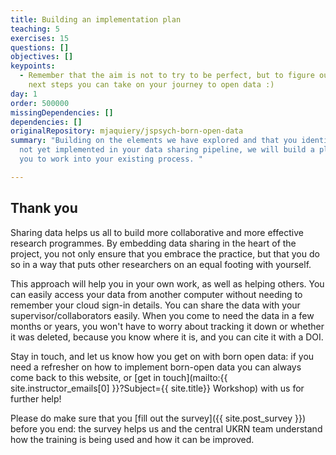 ```yaml
---
title: Building an implementation plan
teaching: 5
exercises: 15
questions: []
objectives: []
keypoints:
  - Remember that the aim is not to try to be perfect, but to figure out the
    next steps you can take on your journey to open data :)
day: 1
order: 500000
missingDependencies: []
dependencies: []
originalRepository: mjaquiery/jspsych-born-open-data
summary: "Building on the elements we have explored and that you identified were
  not yet implemented in your data sharing pipeline, we will build a plan for
  you to work into your existing process. "

---
```

## Thank you

Sharing data helps us all to build more collaborative and more effective research programmes.
By embedding data sharing in the heart of the project, you not only ensure that you embrace the practice, but that you do so in a way that puts other researchers on an equal footing with yourself.

This approach will help you in your own work, as well as helping others.
You can easily access your data from another computer without needing to remember your cloud sign-in details.
You can share the data with your supervisor/collaborators easily.
When you come to need the data in a few months or years, you won't have to worry about tracking it down or whether it was deleted, because you know where it is, and you can cite it with a DOI.

Stay in touch, and let us know how you get on with born open data: if you need a refresher on how to implement born-open data you can always come back to this website, or [get in touch](mailto:{{ site.instructor_emails[0] }}?Subject={{ site.title}} Workshop) with us for further help!

Please do make sure that you [fill out the survey]({{ site.post_survey }}) before you end: the survey helps us and the central UKRN team understand how the training is being used and how it can be improved.
